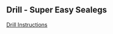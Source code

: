 ## Drill - Super Easy Sealegs

[Drill Instructions](https://github.com/MRU-CSIS-2503-202101-001/public-instructions/blob/main/drill-super-easy-sealegs.md)

